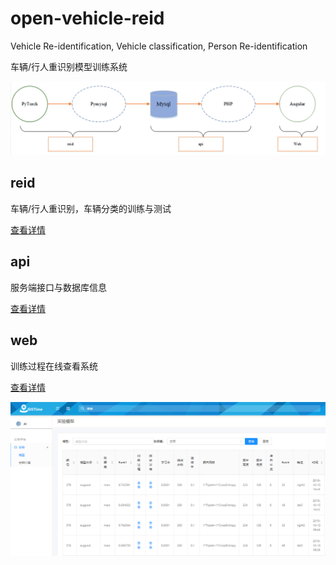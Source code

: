 # open-vehicle-reid
Vehicle Re-identification, Vehicle classification, Person Re-identification

车辆/行人重识别模型训练系统

![](readme/1.png)

## reid

车辆/行人重识别，车辆分类的训练与测试

[查看详情](reid/README.md)

## api

服务端接口与数据库信息

[查看详情](api/README.md)

## web

训练过程在线查看系统

[查看详情](web/README.md)

![](web/readme/1.png)

